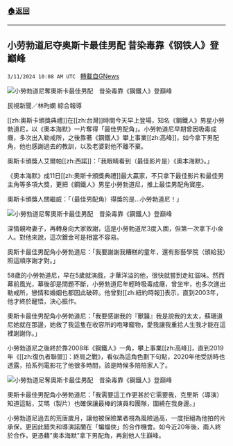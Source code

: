 ###  [:house:返回](README.md)
---


## 小劳勃道尼夺奥斯卡最佳男配 昔染毒靠《钢铁人》登巅峰
`3/11/2024 10:08 AM UTC ` [轉載自GNews](https://gnews.org/articles/2384266)

![小勞勃道尼奪奧斯卡最佳男配　昔染毒靠《鋼鐵人》登巔峰](https://cdn.ftvnews.com.tw/manasystem/FileData/News/7cb58d47-6ef5-4173-82f7-5639829458e1.jpg "小勞勃道尼奪奧斯卡最佳男配　昔染毒靠《鋼鐵人》登巔峰")

民視新聞／林昀嫻 綜合報導

[[zh:奧斯卡頒獎典禮]]在[[zh:台灣]]時間今天早上登場，知名《鋼鐵人》男星小勞勃道尼，以《奧本海默》一片奪得「最佳男配角」。小勞勃道尼早期曾因吸毒成癮，多次出入勒戒所，之後靠著《鋼鐵人》攀上事業[[zh:高峰]]，如今拿下男配角，他也感謝過去的教訓，以及老婆對他不離不棄。

奧斯卡頒獎人艾爾帕[[zh:西諾]]：「我眼睛看到（最佳影片是）《奧本海默》。」

《奧本海默》成11日[[zh:奧斯卡頒獎典禮]]最大贏家，不只拿下最佳影片和最佳男主角等多項大獎，更把《鋼鐵人》男星小勞勃道尼，推上最佳男配角寶座。

奧斯卡頒獎人關繼威：「（最佳男配角）得獎的是...小勞勃道尼！」

![小勞勃道尼奪奧斯卡最佳男配　昔染毒靠《鋼鐵人》登巔峰](https://cdn.ftvnews.com.tw/summernotefiles/News/e485e971-d9dd-4202-890a-6a3878461950.jpg "小勞勃道尼奪奧斯卡最佳男配　昔染毒靠《鋼鐵人》登巔峰")

深情親吻妻子，再轉身向大家致謝，這是小勞勃道尼3度入圍，但第一次拿下小金人。對他來說，這次鍍金可是相當不容易。

奧斯卡最佳男配角小勞勃道尼：「我要謝謝我糟糕的童年，還有影藝學院（頒給我）照這順序謝才對。」

58歲的小勞勃道尼，早在5歲就演戲，才華洋溢的他，很快就嘗到走紅滋味。然而幕前風光，幕後卻是問題不斷，小勞勃道尼年輕時吸毒成癮，曾坐牢，也多次進出勒戒所，戀情和婚姻也都因此破碎。他曾對[[zh:紐約時報]]表示，直到2003年，他才終於醒悟，決心振作。

奧斯卡最佳男配角小勞勃道尼：「我要感謝我的『獸醫』我是說我的太太，蘇珊道尼她就在那邊，她救了我這隻在收容所的咆哮寵物，愛我讓我重拾人生我才能在這裡謝謝你。」

小勞勃道尼之後終於靠2008年《鋼鐵人》一角，攀上事業[[zh:高峰]]，直到2019年《[[zh:復仇者聯盟]]：終局之戰》，看似為這角色劃下句點，2020年他受訪時也透露，拍系列電影花了他很多時間，該是時候多陪陪家人了。

![小勞勃道尼奪奧斯卡最佳男配　昔染毒靠《鋼鐵人》登巔峰](https://cdn.ftvnews.com.tw/summernotefiles/News/5b94ef0c-ed15-4333-aca4-ec844e928b26.jpg "小勞勃道尼奪奧斯卡最佳男配　昔染毒靠《鋼鐵人》登巔峰")

奧斯卡最佳男配角小勞勃道尼：「我需要這工作更甚於它需要我，克里斯（導演）知道這點，艾瑪（製片）也確保讓最棒的演員和團隊，圍繞在我身邊。」

小勞勃道尼過去的荒唐歲月，讓他被保險業者視為風險過高，一度拒絕為他拍的片承保，更因此錯失和導演諾蘭在「蝙蝠俠」的合作機會。如今近20年後，兩人終於合作，更憑藉&quot;奧本海默&quot;拿下男配角，再創他人生巔峰。
